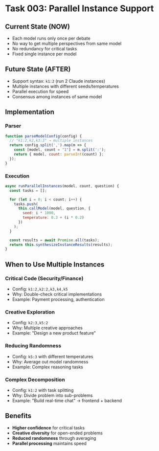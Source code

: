 # Task 003: Parallel Instance Support

## Current State (NOW)
- Each model runs only once per debate
- No way to get multiple perspectives from same model
- No redundancy for critical tasks
- Fixed single instance per model

## Future State (AFTER)
- Support syntax: `k1:2` (run 2 Claude instances)
- Multiple instances with different seeds/temperatures
- Parallel execution for speed
- Consensus among instances of same model

## Implementation

### Parser
```javascript
function parseModelConfig(config) {
  // "k1:2,k2,k3:3" → multiple instances
  return config.split(',').map(m => {
    const [model, count = "1"] = m.split(':');
    return { model, count: parseInt(count) };
  });
}
```

### Execution
```javascript
async runParallelInstances(model, count, question) {
  const tasks = [];

  for (let i = 0; i < count; i++) {
    tasks.push(
      this.callModel(model, question, {
        seed: i * 1000,
        temperature: 0.3 + (i * 0.2)
      })
    );
  }

  const results = await Promise.all(tasks);
  return this.synthesizeInstanceResults(results);
}
```

## When to Use Multiple Instances

### Critical Code (Security/Finance)
- Config: `k1:2,k2:2,k3,k4,k5`
- Why: Double-check critical implementations
- Example: Payment processing, authentication

### Creative Exploration
- Config: `k2:3,k5:2`
- Why: Multiple creative approaches
- Example: "Design a new product feature"

### Reducing Randomness
- Config: `k5:3` with different temperatures
- Why: Average out model randomness
- Example: Complex reasoning tasks

### Complex Decomposition
- Config: `k1:2` with task splitting
- Why: Divide problem into sub-problems
- Example: "Build real-time chat" → frontend + backend

## Benefits
- **Higher confidence** for critical tasks
- **Creative diversity** for open-ended problems
- **Reduced randomness** through averaging
- **Parallel processing** maintains speed